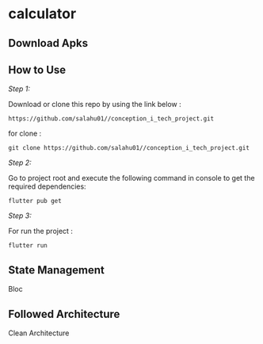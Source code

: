 # calculator

## Download Apks

## How to Use 

*Step 1:*

Download or clone this repo by using the link below :

```
https://github.com/salahu01//conception_i_tech_project.git

```

for clone :

```
git clone https://github.com/salahu01//conception_i_tech_project.git

```

*Step 2:*


Go to project root and execute the following command in console to get the required dependencies: 

```
flutter pub get 
```


 *Step 3:*

For run the project :  
```
flutter run 
```


## State Management 

Bloc 
 
## Followed Architecture

Clean Architecture

